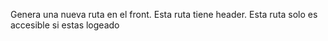 Genera una nueva ruta en el front.
Esta ruta tiene header.
Esta ruta solo es accesible si estas logeado